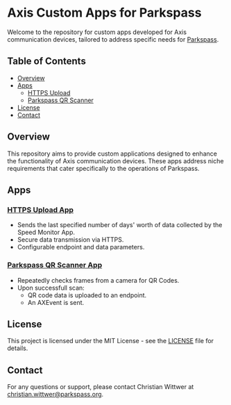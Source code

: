 # Axis Custom Apps for Parkspass

Welcome to the repository for custom apps developed for Axis communication devices, tailored to address specific needs for [Parkspass](https://parkspass.utah.gov/).

## Table of Contents

- [Overview](#overview)
- [Apps](#apps)
  - [HTTPS Upload](#https-upload-app)
  - [Parkspass QR Scanner](#parkspass-qr-scanner-app)
- [License](#license)
- [Contact](#contact)

## Overview

This repository aims to provide custom applications designed to enhance the functionality of Axis communication devices. These apps address niche requirements that cater specifically to the operations of Parkspass.

## Apps

### [HTTPS Upload App](https://github.com/12cwittwer/acap-sdk-custom-apps/tree/main/https-upload)

- Sends the last specified number of days' worth of data collected by the Speed Monitor App.
- Secure data transmission via HTTPS.
- Configurable endpoint and data parameters.

### [Parkspass QR Scanner App](https://github.com/12cwittwer/acap-sdk-custom-apps/tree/main/zx_scanner)

- Repeatedly checks frames from a camera for QR Codes.
- Upon successfull scan:
    - QR code data is uploaded to an endpoint.
    - An AXEvent is sent.

## License

This project is licensed under the MIT License - see the [LICENSE](LICENSE) file for details.

## Contact

For any questions or support, please contact Christian Wittwer at [christian.wittwer@parkspass.org](mailto:christian.wittwer@parkspass.org).
